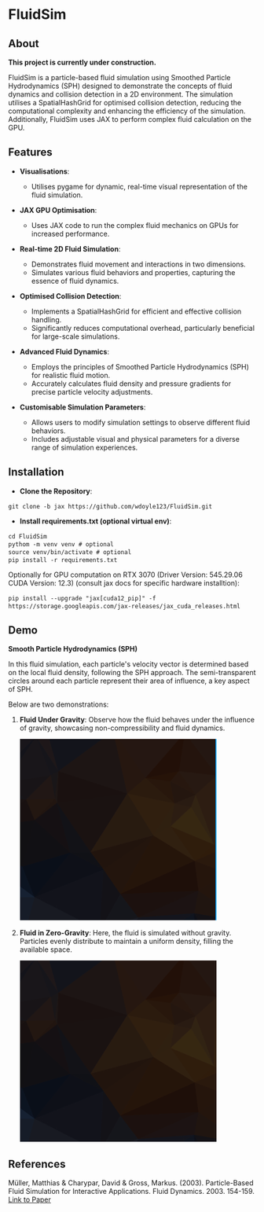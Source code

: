 # FluidSim

## About 

**This project is currently under construction.**

FluidSim is a particle-based fluid simulation using Smoothed Particle Hydrodynamics (SPH) designed to demonstrate the concepts of fluid dynamics and collision detection in a 2D environment. The simulation utilises a SpatialHashGrid for optimised collision detection, reducing the computational complexity and enhancing the efficiency of the simulation. Additionally, FluidSim uses JAX to perform complex fluid calculation on the GPU.

## Features

- **Visualisations**:
  - Utilises pygame for dynamic, real-time visual representation of the fluid simulation.

- **JAX GPU Optimisation**:
  - Uses JAX code to run the complex fluid mechanics on GPUs for increased performance.

- **Real-time 2D Fluid Simulation**:
  - Demonstrates fluid movement and interactions in two dimensions.
  - Simulates various fluid behaviors and properties, capturing the essence of fluid dynamics.

- **Optimised Collision Detection**:
  - Implements a SpatialHashGrid for efficient and effective collision handling.
  - Significantly reduces computational overhead, particularly beneficial for large-scale simulations.

- **Advanced Fluid Dynamics**:
  - Employs the principles of Smoothed Particle Hydrodynamics (SPH) for realistic fluid motion.
  - Accurately calculates fluid density and pressure gradients for precise particle velocity adjustments.

- **Customisable Simulation Parameters**:
  - Allows users to modify simulation settings to observe different fluid behaviors.
  - Includes adjustable visual and physical parameters for a diverse range of simulation experiences.

## Installation

- **Clone the Repository**:

```
git clone -b jax https://github.com/wdoyle123/FluidSim.git
```
- **Install requirements.txt (optional virtual env)**:

```
cd FluidSim
pythom -m venv venv # optional
source venv/bin/activate # optional
pip install -r requirements.txt
```
Optionally for GPU computation on RTX 3070 (Driver Version: 545.29.06 CUDA Version: 12.3) (consult jax docs for specific hardware installtion):

```
pip install --upgrade "jax[cuda12_pip]" -f https://storage.googleapis.com/jax-releases/jax_cuda_releases.html
```

## Demo

**Smooth Particle Hydrodynamics (SPH)**

In this fluid simulation, each particle's velocity vector is determined based on the local fluid density, following the SPH approach. The semi-transparent circles around each particle represent their area of influence, a key aspect of SPH.

Below are two demonstrations:

1. **Fluid Under Gravity**: 
   Observe how the fluid behaves under the influence of gravity, showcasing non-compressibility and fluid dynamics.
   
   ![smooth_particle_hydrodynamics.gif](figures/gravity_sim.gif)

2. **Fluid in Zero-Gravity**:
   Here, the fluid is simulated without gravity. Particles evenly distribute to maintain a uniform density, filling the available space.

   ![figure_1](figures/no_gravity_sim.gif)

## References

Müller, Matthias & Charypar, David & Gross, Markus. (2003). Particle-Based Fluid Simulation for Interactive Applications. Fluid Dynamics. 2003. 154-159. [Link to Paper](https://matthias-research.github.io/pages/publications/sca03.pdf)
